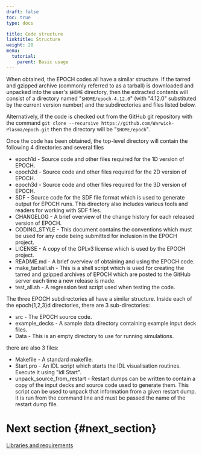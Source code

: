 ```yaml
---
draft: false
toc: true
type: docs

title: Code structure
linktitle: Structure
weight: 20
menu:
  tutorial:
    parent: Basic usage
---
```


When obtained, the EPOCH codes all have a similar structure. If the
tarred and gzipped archive (commonly referred to as a tarball) is
downloaded and unpacked into the user's `$HOME` directory, then the
extracted contents will consist of a directory named
"`$HOME/epoch-4.12.0`" (with "4.12.0" substituted by the current version
number) and the subdirectories and files listed below.

Alternatively, if the code is checked out from the GitHub git repository
with the command
`git clone --recursive https://github.com/Warwick-Plasma/epoch.git`
then the directory will be "`$HOME/epoch`".

Once the code has been obtained, the top-level directory will contain
the following 4 directories and several files

-   epoch1d - Source code and other files required for the 1D version of
    EPOCH.
-   epoch2d - Source code and other files required for the 2D version of
    EPOCH.
-   epoch3d - Source code and other files required for the 3D version of
    EPOCH.
-   SDF - Source code for the SDF file format which is used to generate
    output for EPOCH runs. This directory also includes various tools
    and readers for working with SDF files.
-   CHANGELOG - A brief overview of the change history for each released
    version of EPOCH.
-   CODING_STYLE - This document contains the conventions which must be
    used for any code being submitted for inclusion in the EPOCH
    project.
-   LICENSE - A copy of the GPLv3 license which is used by the EPOCH
    project.
-   README.md - A brief overview of obtaining and using the EPOCH code.
-   make_tarball.sh - This is a shell script which is used for creating
    the tarred and gzipped archives of EPOCH which are posted to the
    GitHub server each time a new release is made.
-   test_all.sh - A regression test script used when testing the code.

The three EPOCH subdirectories all have a similar structure. Inside each
of the epoch{1,2,3}d directories, there are 3 sub-directories:

-   src - The EPOCH source code.
-   example_decks - A sample data directory containing example input
    deck files.
-   Data - This is an empty directory to use for running simulations.

there are also 3 files:

-   Makefile - A standard makefile.
-   Start.pro - An IDL script which starts the IDL visualisation
    routines. Execute it using "idl Start".
-   unpack_source_from_restart - Restart dumps can be written to
    contain a copy of the input decks and source code used to generate
    them. This script can be used to unpack that information from a
    given restart dump. It is run from the command line and must be
    passed the name of the restart dump file.

# Next section {#next_section}

[Libraries and requirements][Libraries]


<!-- ########################  Cross references  ######################## -->


[Acknowledging_EPOCH]: /tutorial/acknowledging_epoch
[Basic_examples]: /tutorial/basic_examples
[Basic_examples__focussing_a_gaussian_beam]: /tutorial/basic_examples/#focussing_a_gaussian_beam
[Binary_files]: /tutorial/binary_files
[Calculable_particle_properties]: /tutorial/calculable_particle_properties
[Compiler_Flags]: /tutorial/compiler_flags
[Compiling]: /tutorial/compiling
[FAQ]: /tutorial/faq
[FAQ__how_do_i_obtain_the_code]: /tutorial/faq/#how_do_i_obtain_the_code
[Input_deck]: /tutorial/input_deck
[Input_deck_adf]: /tutorial/input_deck_adf
[Input_deck_boundaries]: /tutorial/input_deck_boundaries
[Input_deck_boundaries__cpml_boundary_conditions]: /tutorial/input_deck_boundaries/#cpml_boundary_conditions
[Input_deck_boundaries__thermal_boundary_conditions]: /tutorial/input_deck_boundaries/#thermal_boundary_conditions
[Input_deck_collisions]: /tutorial/input_deck_collisions
[Input_deck_constant]: /tutorial/input_deck_constant
[Input_deck_control]: /tutorial/input_deck_control
[Input_deck_control__basics]: /tutorial/input_deck_control/#basics
[Input_deck_control__maxwell_solvers]: /tutorial/input_deck_control/#maxwell_solvers
[Input_deck_control__requesting_output_dumps_at_run_time]: /tutorial/input_deck_control/#requesting_output_dumps_at_run_time
[Input_deck_control__stencil_block]: /tutorial/input_deck_control/#stencil_block
[Input_deck_control__strided_current_filtering]: /tutorial/input_deck_control/#strided_current_filtering
[Input_deck_dist_fn]: /tutorial/input_deck_dist_fn
[Input_deck_fields]: /tutorial/input_deck_fields
[Input_deck_injector]: /tutorial/input_deck_injector
[Input_deck_injector__keys]: /tutorial/input_deck_injector/#keys
[Input_deck_laser]: /tutorial/input_deck_laser
[Input_deck_operator]: /tutorial/input_deck_operator
[Input_deck_output__directives]: /tutorial/input_deck_output/#directives
[Input_deck_output_block]: /tutorial/input_deck_output_block
[Input_deck_output_block__derived_variables]: /tutorial/input_deck_output_block/#derived_variables
[Input_deck_output_block__directives]: /tutorial/input_deck_output_block/#directives
[Input_deck_output_block__dumpmask]: /tutorial/input_deck_output_block/#dumpmask
[Input_deck_output_block__multiple_output_blocks]: /tutorial/input_deck_output_block/#multiple_output_blocks
[Input_deck_output_block__particle_variables]: /tutorial/input_deck_output_block/#particle_variables
[Input_deck_output_block__single-precision_output]: /tutorial/input_deck_output_block/#single-precision_output
[Input_deck_output_global]: /tutorial/input_deck_output_global
[Input_deck_particle_file]: /tutorial/input_deck_particle_file
[Input_deck_probe]: /tutorial/input_deck_probe
[Input_deck_qed]: /tutorial/input_deck_qed
[Input_deck_species]: /tutorial/input_deck_species
[Input_deck_species__arbitrary_distribution_functions]: /tutorial/input_deck_species/#arbitrary_distribution_functions
[Input_deck_species__ionisation]: /tutorial/input_deck_species/#ionisation
[Input_deck_species__maxwell_juttner_distributions]: /tutorial/input_deck_species/#maxwell_juttner_distributions
[Input_deck_species__particle_migration_between_species]: /tutorial/input_deck_species/#particle_migration_between_species
[Input_deck_species__species_boundary_conditions]: /tutorial/input_deck_species/#species_boundary_conditions
[Input_deck_subset]: /tutorial/input_deck_subset
[Input_deck_window]: /tutorial/input_deck_window
[Landing]: /tutorial/landing
[Landing_Page]: /tutorial/landing_page
[Libraries]: /tutorial/libraries
[Links]: /tutorial/links
[Maths_parser__functions]: /tutorial/maths_parser/#functions
[Non-thermal_initial_conditions]: /tutorial/non-thermal_initial_conditions
[Previous_versions]: /tutorial/previous_versions
[Python]: /tutorial/python
[Running]: /tutorial/running
[SDF_Landing_Page]: /tutorial/sdf_landing_page
[Structure]: /tutorial/structure
[Using_EPOCH_in_practice]: /tutorial/using_epoch_in_practice
[Using_EPOCH_in_practice__manually_overriding_particle_parameters_set_by_the_autoloader]: /tutorial/using_epoch_in_practice/#manually_overriding_particle_parameters_set_by_the_autoloader
[Using_EPOCH_in_practice__parameterising_input_decks]: /tutorial/using_epoch_in_practice/#parameterising_input_decks
[Using_delta_f]: /tutorial/using_delta_f
[Visualising_SDF_files_with_IDL_or_GDL]: /tutorial/visualising_sdf_files_with_idl_or_gdl
[Visualising_SDF_files_with_LLNL_VisIt]: /tutorial/visualising_sdf_files_with_llnl_visit
[Workshop_examples]: /tutorial/workshop_examples
[Workshop_examples__a_2d_laser]: /tutorial/workshop_examples/#a_2d_laser
[Workshop_examples__a_basic_em-field_simulation]: /tutorial/workshop_examples/#a_basic_em-field_simulation
[Workshop_examples__getting_the_example_decks_for_this_workshop]: /tutorial/workshop_examples/#getting_the_example_decks_for_this_workshop
[Workshop_examples__specifying_particle_species]: /tutorial/workshop_examples/#specifying_particle_species
[Workshop_examples_continued]: /tutorial/workshop_examples_continued
